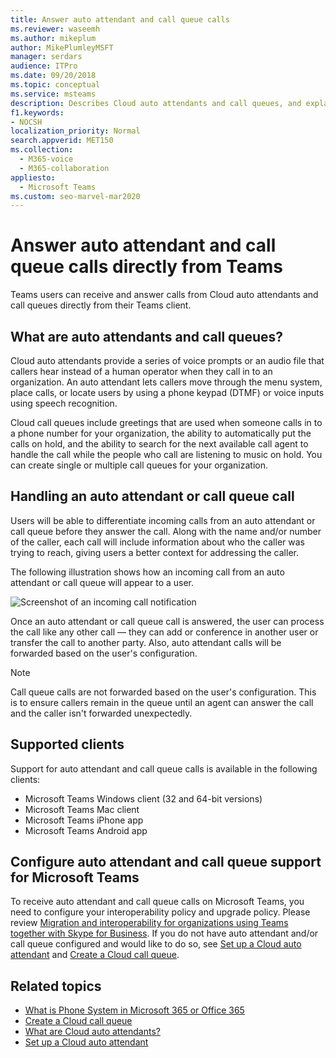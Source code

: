 ```yaml
---
title: Answer auto attendant and call queue calls
ms.reviewer: waseemh
ms.author: mikeplum
author: MikePlumleyMSFT
manager: serdars
audience: ITPro
ms.date: 09/20/2018
ms.topic: conceptual
ms.service: msteams
description: Describes Cloud auto attendants and call queues, and explains how you can answer these calls in Teams.
f1.keywords:
- NOCSH
localization_priority: Normal
search.appverid: MET150
ms.collection: 
  - M365-voice
  - M365-collaboration
appliesto: 
  - Microsoft Teams
ms.custom: seo-marvel-mar2020
---
```


Answer auto attendant and call queue calls directly from Teams
===========================================================

Teams users can receive and answer calls from Cloud auto attendants and call queues directly from their Teams client.

## What are auto attendants and call queues?

Cloud auto attendants provide a series of voice prompts or an audio file that callers hear instead of a human operator when they call in to an organization. An auto attendant lets callers move through the menu system, place calls, or locate users by using a phone keypad (DTMF) or voice inputs using speech recognition.

Cloud call queues include greetings that are used when someone calls in to a phone number for your organization, the ability to automatically put the calls on hold, and the ability to search for the next available call agent to handle the call while the people who call are listening to music on hold. You can create single or multiple call queues for your organization.

## Handling an auto attendant or call queue call

Users will be able to differentiate incoming calls from an auto attendant or call queue before they answer the call. Along with the name and/or number of the caller, each call will include information about who the caller was trying to reach, giving users a better context for addressing the caller.

The following illustration shows how an incoming call from an auto attendant or call queue will appear to a user.

![Screenshot of an incoming call notification](media/answer-auto-attendant-and-call-queue-calls-image1.png)

Once an auto attendant or call queue call is answered, the user can process the call like any other call &#x2014; they can add or conference in another user or transfer the call to another party. Also, auto attendant calls will be forwarded based on the user's configuration.

> [!NOTE] 
> Call queue calls are not forwarded based on the user's configuration. This is to ensure callers remain in the queue until an agent can answer the call and the caller isn't forwarded unexpectedly.

## Supported clients

Support for auto attendant and call queue calls is available in the following clients:

-    Microsoft Teams Windows client (32 and 64-bit versions)
-    Microsoft Teams Mac client
-    Microsoft Teams iPhone app
-    Microsoft Teams Android app

## Configure auto attendant and call queue support for Microsoft Teams

To receive auto attendant and call queue calls on Microsoft Teams, you need to configure your interoperability policy and upgrade policy. Please review [Migration and interoperability for organizations using Teams together with Skype for Business](migration-interop-guidance-for-teams-with-skype.md). If you do not have auto attendant and/or call queue configured and would like to do so, see [Set up a Cloud auto attendant](create-a-phone-system-auto-attendant.md) and [Create a Cloud call queue](create-a-phone-system-call-queue.md).

## Related topics

-    [What is Phone System in Microsoft 365 or Office 365](what-is-phone-system-in-office-365.md)
-    [Create a Cloud call queue](create-a-phone-system-call-queue.md)
-    [What are Cloud auto attendants?](what-are-phone-system-auto-attendants.md)
-    [Set up a Cloud auto attendant](create-a-phone-system-auto-attendant.md)

